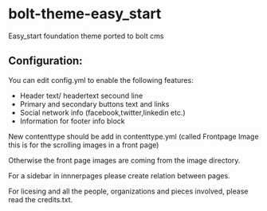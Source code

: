 bolt-theme-easy_start
====================

Easy_start foundation theme ported to bolt cms

Configuration:
--------------

You can edit config.yml to enable the following features:

* Header text/ headertext secound line
* Primary and secondary buttons text and links
* Social network info (facebook,twitter,linkedin  etc.)
* Information for footer info block

New contenttype should be add in contenttype.yml (called Frontpage Image this is for the scrolling images in a front page)

Otherwise the front page images are coming from the image directory.

For a sidebar in innnerpages please create relation between pages.

For licesing and all the people, organizations and pieces involved, please read the credits.txt.



